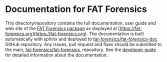 # Documentation for FAT Forensics #

This directory/repository contains the full documentation, user guide and web
site of the
[FAT Forensics package](https://github.com/fat-forensics/fat-forensics) as
displayed at [https://fat-forensics.org](https://fat-forensics.org).
The documentation is built automatically with sphinx and deployed to
[fat-forensics/fat-forensics-doc](https://github.com/fat-forensics/fat-forensics-doc)
GitHub repository. Any issues, pull request and fixes should be submitted to
the main,
[fat-forensics/fat-forensics](https://github.com/fat-forensics/fat-forensics),
repository. See the
[developer guide](https://fat-forensics.org/development.html#documentation)
for detailed information about the documentation.
